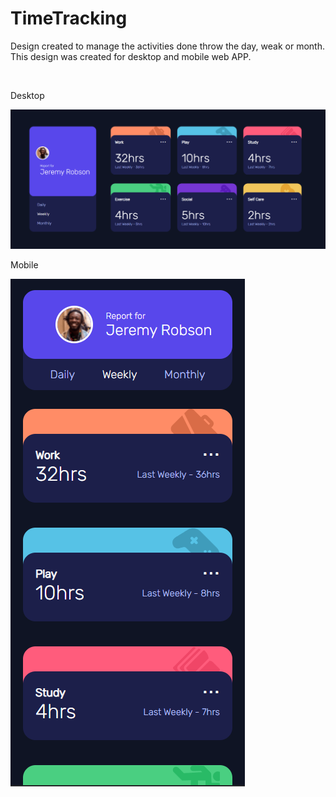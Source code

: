 # TimeTracking

Design created to manage the activities done throw the day, weak or month.
This design was created for desktop and mobile web APP.

<br>
<p>Desktop</p>
<img src="https://github.com/MiguelMMatos/TimeTracking/blob/main/images/Screenshot_2.png?raw=true" />

<p>Mobile</p>
<img src="https://github.com/MiguelMMatos/TimeTracking/blob/main/images/Screenshot_3.png?raw=true" />
